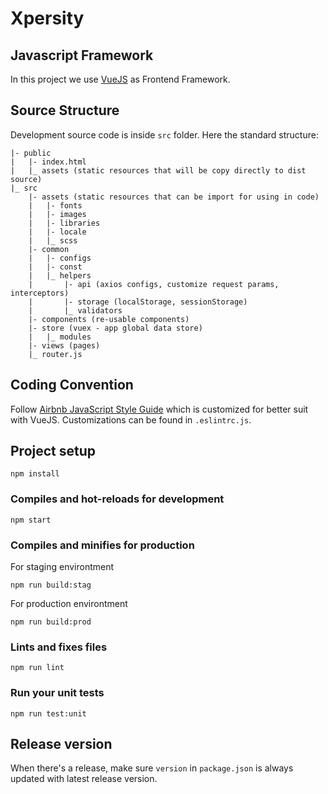 # Xpersity

## Javascript Framework

In this project we use [VueJS](https://vuejs.org/v2/guide/) as Frontend Framework.

## Source Structure

Development source code is inside `src` folder. Here the standard structure:
```
|- public
|   |- index.html
|   |_ assets (static resources that will be copy directly to dist source)
|_ src
    |- assets (static resources that can be import for using in code)
    |   |- fonts
    |   |- images
    |   |- libraries
    |   |- locale
    |   |_ scss
    |- common
    |   |- configs
    |   |- const
    |   |_ helpers
    |       |- api (axios configs, customize request params, interceptors)
    |       |- storage (localStorage, sessionStorage)
    |       |_ validators
    |- components (re-usable components)
    |- store (vuex - app global data store)
    |   |_ modules
    |- views (pages)
    |_ router.js

```

## Coding Convention

Follow [Airbnb JavaScript Style Guide](https://github.com/airbnb/javascript) which is customized for better suit with VueJS. Customizations can be found in `.eslintrc.js`.

## Project setup
```
npm install
```

### Compiles and hot-reloads for development
```
npm start
```

### Compiles and minifies for production

For staging environtment

```
npm run build:stag
```

For production environtment

```
npm run build:prod
```

### Lints and fixes files
```
npm run lint
```

### Run your unit tests
```
npm run test:unit
```

## Release version

When there's a release, make sure `version` in `package.json` is always updated with latest release version.